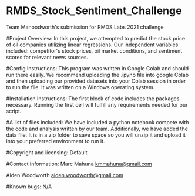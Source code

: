 # RMDS_Stock_Sentiment_Challenge
Team Mahoodworth's submission for RMDS Labs 2021 challenge

#Project Overview:
In this project, we attempted to predict the stock price of oil companies utilizing linear regressions. Our independent variables included: competitor's stock prices, oil market conditions, and sentiment scores for relevant news sources.

#Config Instructions:
This program was written in Google Colab and should run there easily. We recommend uploading the .ipynb file into google Colab and then uploading our provided datasets into your Colab session in order to run the file. It was written on a Windows operating system.

#Installation Instructions:
The first block of code includes the packages necessary. Running the first cell will fulfill any requirements needed for our script. 

#A list of files included:
We have included a python notebook compete with the code and analysis written by our team. Additionally, we have added the data file. 
It is in a zip folder to save space so you will unzip it and upload it into your preferred environment to run it.

#Copyright and licensing:
Default

#Contact information:
Marc Mahuna
kmmahuna@gmail.com

Aiden Woodworth
aiden.woodworth@gmail.com

#Known bugs:
N/A

